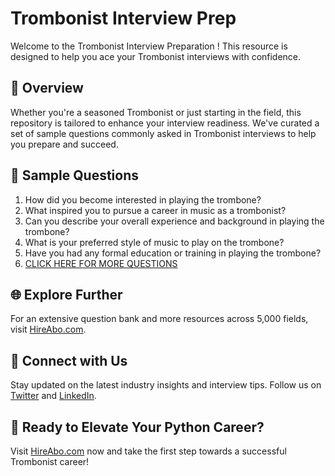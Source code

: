 # Trombonist Interview Prep

Welcome to the Trombonist Interview Preparation ! This resource is designed to help you ace your Trombonist interviews with confidence.

## 🚀 Overview

Whether you're a seasoned Trombonist or just starting in the field, this repository is tailored to enhance your interview readiness. We've curated a set of sample questions commonly asked in Trombonist interviews to help you prepare and succeed.

## 📝 Sample Questions

1. How did you become interested in playing the trombone?
2. What inspired you to pursue a career in music as a trombonist?
3. Can you describe your overall experience and background in playing the trombone?
4. What is your preferred style of music to play on the trombone?
5. Have you had any formal education or training in playing the trombone?
6. [CLICK HERE FOR MORE QUESTIONS](https://hireabo.com/job/16_1_33/Trombonist)

## 🌐 Explore Further

For an extensive question bank and more resources across 5,000 fields, visit [HireAbo.com](https://www.hireabo.com).

## 📱 Connect with Us

Stay updated on the latest industry insights and interview tips. Follow us on [Twitter](https://twitter.com/hireabo) and [LinkedIn](https://www.linkedin.com/in/hire-abo-3609972a8/).

## 🚀 Ready to Elevate Your Python Career?

Visit [HireAbo.com](https://www.hireabo.com) now and take the first step towards a successful Trombonist career!